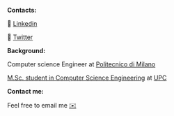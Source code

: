 **Contacts:**

🔗 [Linkedin](https://www.linkedin.com/in/riccardocecco/) 

🔗 [Twitter](https://twitter.com/CeccoRiccardo) 



**Background:**

Computer science Engineer at [Politecnico di Milano](https://www.polimi.it/)

[M.Sc. student in Computer Science Engineering](https://www.fib.upc.edu/en/studies/masters/master-innovation-and-research-informatics/curriculum/specializations/computer-networks-and-distributed-systems)   at [UPC](https://www.upc.edu/en)



**Contact me:**

Feel free to email me [✉️](ceccoriccardo1997@mail.com)
